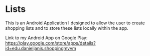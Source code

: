 # Lists
This is an Android Application I designed to allow the user to create shopping lists and to store these lists locally within the app.

Link to my Android App on Google Play:
https://play.google.com/store/apps/details?id=edu.danieljanis.shoppingmvvm
